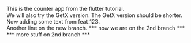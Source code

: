 This is the counter app from the flutter tutorial.  
We will also try the GetX version.
The GetX version should be shorter.  
Now adding some text from feat_123.  
Another line on the new branch.
*** now we are on the 2nd branch ***  
*** more stuff on 2nd branch *** 
